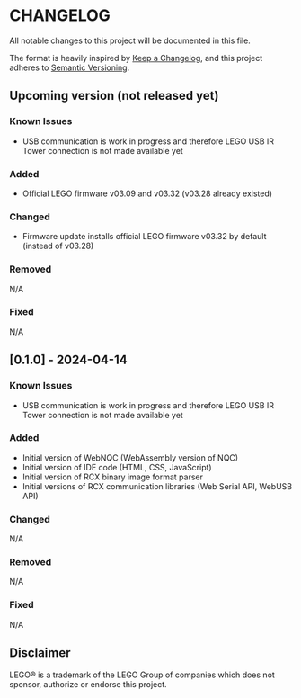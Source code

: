 # CHANGELOG

All notable changes to this project will be documented in this file.

The format is heavily inspired by [Keep a Changelog](https://keepachangelog.com/en/1.1.0/),
and this project adheres to [Semantic Versioning](https://semver.org/spec/v2.0.0.html).


## Upcoming version (not released yet)

### Known Issues

* USB communication is work in progress and therefore LEGO USB IR Tower connection is not made available yet

### Added

* Official LEGO firmware v03.09 and v03.32 (v03.28 already existed)

### Changed

* Firmware update installs official LEGO firmware v03.32 by default (instead of v03.28)

### Removed

N/A

### Fixed

N/A

## [0.1.0] - 2024-04-14

### Known Issues

* USB communication is work in progress and therefore LEGO USB IR Tower connection is not made available yet

### Added

* Initial version of WebNQC (WebAssembly version of NQC)
* Initial version of IDE code (HTML, CSS, JavaScript)
* Initial version of RCX binary image format parser
* Initial versions of RCX communication libraries (Web Serial API, WebUSB API)

### Changed

N/A

### Removed

N/A

### Fixed

N/A

## Disclaimer

LEGO® is a trademark of the LEGO Group of companies which does not sponsor, authorize or endorse this project.
